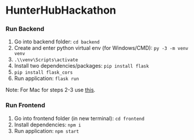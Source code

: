 # HunterHubHackathon

### Run Backend
1. Go into backend folder: `cd backend`
2. Create and enter python virtual env (for Windows/CMD): `py -3 -m venv venv`
3. `.\\venv\Scripts\activate`
4. Install two dependencies/packages: `pip install flask`
5. `pip install flask_cors`
6. Run application: `flask run`

Note: For Mac for steps 2-3 use [this](https://realpython.com/python-virtual-environments-a-primer/).

### Run Frontend
1. Go into frontend folder (in new terminal): `cd frontend`
2. Install dependencies: `npm i`
3. Run application: `npm start`

